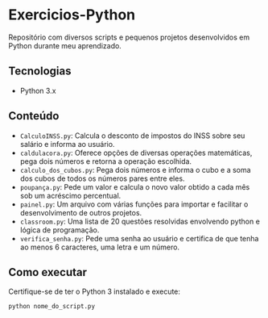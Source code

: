 # Exercicios-Python

Repositório com diversos scripts e pequenos projetos desenvolvidos em Python durante meu aprendizado.

## Tecnologias
- Python 3.x

## Conteúdo
- `CalculoINSS.py`: Calcula o desconto de impostos do INSS sobre seu salário e informa ao usuário.
- `caldulacora.py`: Oferece opções de diversas operações matemáticas, pega dois números e retorna a operação escolhida.
- `calculo_dos_cubos.py`: Pega dois números e informa o cubo e a soma dos cubos de todos os números pares entre eles.
- `poupança.py`: Pede um valor e calcula o novo valor obtido a cada mês sob um acréscimo percentual.
- `painel.py`: Um arquivo com várias funções para importar e facilitar o desenvolvimento de outros projetos.
- `classroom.py`: Uma lista de 20 questões resolvidas envolvendo python e lógica de programação.
- `verifica_senha.py`: Pede uma senha ao usuário e certifica de que tenha ao menos 6 caracteres, uma letra e um número.

## Como executar
Certifique-se de ter o Python 3 instalado e execute:
```bash
python nome_do_script.py
